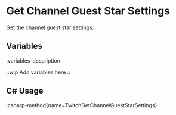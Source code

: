 # Get Channel Guest Star Settings
Get the channel guest star settings.

## Variables
:variables-description

::wip
Add variables here
::

## C# Usage
:csharp-method{name=TwitchGetChannelGuestStarSettings}